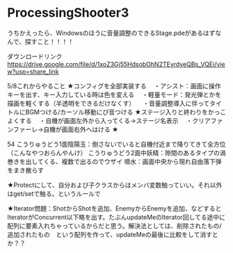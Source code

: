 # ProcessingShooter3

うちかえったら、Windowsのほうに音量調整のできるStage.pdeがあるはずなんで、探すこと！！！！


ダウンロードリンク
https://drive.google.com/file/d/1xoZ3Gj55HdsobOhN2TEyrdyeQBs_VQEi/view?usp=share_link

5/8これからやること
★コンフィグを全部実装する
　・アシスト：画面に操作キーを出す、キー入力している時は色を変える
　・軽量モード：発光弾とかを描画を軽くする（半透明をできるだけなくす）
　・音量調整導入に伴ってタイトルにBGMつける/カーソル移動にぴ音つける
★ステージ入りと終わりをかっこよくする
　・自機が画面左外から入ってくる→ステージ名表示
　・クリアファンファーレ→自機が画面右外へはける
★

54
こうりゅうどう1面陰陽玉：倒さないでいると自機付近まで降りてきて全方位（こんなやつおらんやんけ）
こうりゅうどう2面中妖精：隙間のあるタイプの渦巻きを出してくる、複数で出るのでウザイ
噴水：画面中央から現れ自由落下弾をまき散らす

★Protectにして、自分および子クラスからはメンバ変数触っていい。それ以外はget/setで触る。というルールで

★Iterator問題：ShotからShotを追加、EnemyからEnemyを追加、などするとIteratorがConcurrent以下略を出す。たぶんupdateMeのIterator回してる途中に配列に要素入れちゃっているからだと思う。解決法としては、削除されたもの/追加されたもの　という配列を作って、updateMeの最後に比較をして消すとか？？

